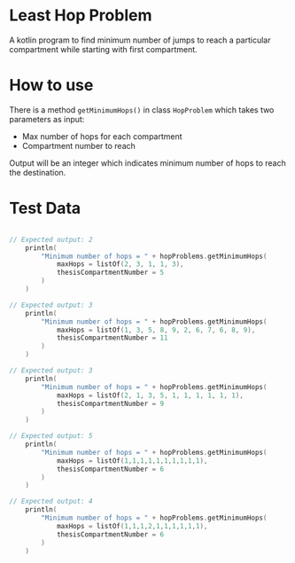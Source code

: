 # Least Hop Problem
A kotlin program to find minimum number of jumps to reach a particular compartment while starting with first compartment.

# How to use
There is a method `getMinimumHops()` in class `HopProblem` which takes two parameters as input:
- Max number of hops for each compartment
- Compartment number to reach

Output will be an integer which indicates minimum number of hops to reach the destination.

# Test Data
```kotlin

// Expected output: 2
    println(
        "Minimum number of hops = " + hopProblems.getMinimumHops(
            maxHops = listOf(2, 3, 1, 1, 3),
            thesisCompartmentNumber = 5
        )
    )

// Expected output: 3
    println(
        "Minimum number of hops = " + hopProblems.getMinimumHops(
            maxHops = listOf(1, 3, 5, 8, 9, 2, 6, 7, 6, 8, 9),
            thesisCompartmentNumber = 11
        )
    )

// Expected output: 3
    println(
        "Minimum number of hops = " + hopProblems.getMinimumHops(
            maxHops = listOf(2, 1, 3, 5, 1, 1, 1, 1, 1, 1),
            thesisCompartmentNumber = 9
        )
    )

// Expected output: 5
    println(
        "Minimum number of hops = " + hopProblems.getMinimumHops(
            maxHops = listOf(1,1,1,1,1,1,1,1,1,1),
            thesisCompartmentNumber = 6
        )
    )

// Expected output: 4
    println(
        "Minimum number of hops = " + hopProblems.getMinimumHops(
            maxHops = listOf(1,1,1,2,1,1,1,1,1,1),
            thesisCompartmentNumber = 6
        )
    )
```
